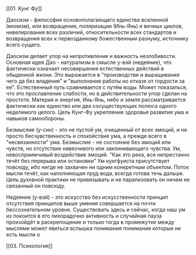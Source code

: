 [[01. Кунг Фу]] 

Даосизм - философия основополагающего единства вселенной (монизм), или возвращения, поляризации (Инь-Янь) и вечных циклов, нивелирования всех различий, относительности всех стандартов и возвращения всех к первозданному божественным разнуму, источнику всего сущего.

Даосизм делает упор на непротивление и важность незлобивости. Основная идея Дао - натурализм в смысле у-вэй (недеяние), что фактически означает несовершения естественных действий в обыденной жизни. Это выражается в "производстве и выращивание чего да без владения" и  "выполнения работы но отказе от гордости за ее".
Естественный путь сравнивается с путём воды. Может показаться, что это прославление слабости, но в действительности упор сделан на простоте. Материя и энергия, Инь-Янь, небо и земля рассматривается фактически как единство или два сосуществующих полюса одного неделимого целого.
Цель Кунг-Фу укрепление здоровья развития ума и навыков самообороны. 

Безмыслие (у-син) -  это не пустой ум, очищенный от всех эмоций, и не просто бесчувственность и спокойствие ума, а прежде всего в "несвязанности" ума. Безмыслие - не состояние без эмоций или чувств, но отсутствие навязчивого или заклинивающего чувства.  Ум, невосприимчивый воздействие эмоций.
"Как это река, все непрестанно течёт без перерыва или остановки"
Ум кунгфуиста присутствует повсюду, ибо нигде не захвачен ни одним конкретным объектом. Поток мысли течёт, как наполняющая пруд вода, всегда готова течь дальше.
Цель духовной практики не привязывать и не парализовать он ничем не связанный он повсюду.

Недеяние (у-вэй) - это искусство без искусственности принцип отсутствия принципов выше умения совершается на почти бессознательном уровне.
Существовать здесь и сейчас, когда наш ум из покоится в его лихорадочно активность и случайная пауза произойдёт в раскрепощение и только тогда в промежутке между мыслями может явиться вспышка понимания понимания которые не есть мысли о

[[03. Психология]] 